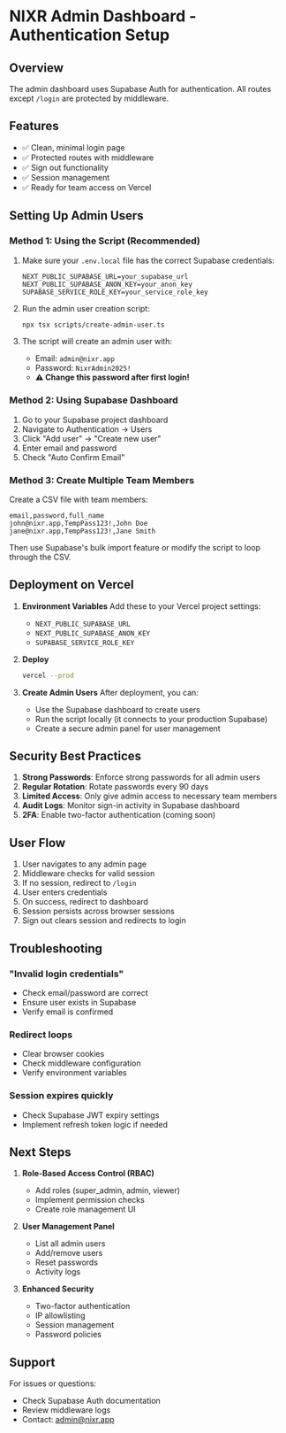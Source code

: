 # NIXR Admin Dashboard - Authentication Setup

## Overview

The admin dashboard uses Supabase Auth for authentication. All routes except `/login` are protected by middleware.

## Features

- ✅ Clean, minimal login page
- ✅ Protected routes with middleware
- ✅ Sign out functionality
- ✅ Session management
- ✅ Ready for team access on Vercel

## Setting Up Admin Users

### Method 1: Using the Script (Recommended)

1. Make sure your `.env.local` file has the correct Supabase credentials:
   ```
   NEXT_PUBLIC_SUPABASE_URL=your_supabase_url
   NEXT_PUBLIC_SUPABASE_ANON_KEY=your_anon_key
   SUPABASE_SERVICE_ROLE_KEY=your_service_role_key
   ```

2. Run the admin user creation script:
   ```bash
   npx tsx scripts/create-admin-user.ts
   ```

3. The script will create an admin user with:
   - Email: `admin@nixr.app`
   - Password: `NixrAdmin2025!`
   - **⚠️ Change this password after first login!**

### Method 2: Using Supabase Dashboard

1. Go to your Supabase project dashboard
2. Navigate to Authentication → Users
3. Click "Add user" → "Create new user"
4. Enter email and password
5. Check "Auto Confirm Email"

### Method 3: Create Multiple Team Members

Create a CSV file with team members:
```csv
email,password,full_name
john@nixr.app,TempPass123!,John Doe
jane@nixr.app,TempPass123!,Jane Smith
```

Then use Supabase's bulk import feature or modify the script to loop through the CSV.

## Deployment on Vercel

1. **Environment Variables**
   Add these to your Vercel project settings:
   - `NEXT_PUBLIC_SUPABASE_URL`
   - `NEXT_PUBLIC_SUPABASE_ANON_KEY`
   - `SUPABASE_SERVICE_ROLE_KEY`

2. **Deploy**
   ```bash
   vercel --prod
   ```

3. **Create Admin Users**
   After deployment, you can:
   - Use the Supabase dashboard to create users
   - Run the script locally (it connects to your production Supabase)
   - Create a secure admin panel for user management

## Security Best Practices

1. **Strong Passwords**: Enforce strong passwords for all admin users
2. **Regular Rotation**: Rotate passwords every 90 days
3. **Limited Access**: Only give admin access to necessary team members
4. **Audit Logs**: Monitor sign-in activity in Supabase dashboard
5. **2FA**: Enable two-factor authentication (coming soon)

## User Flow

1. User navigates to any admin page
2. Middleware checks for valid session
3. If no session, redirect to `/login`
4. User enters credentials
5. On success, redirect to dashboard
6. Session persists across browser sessions
7. Sign out clears session and redirects to login

## Troubleshooting

### "Invalid login credentials"
- Check email/password are correct
- Ensure user exists in Supabase
- Verify email is confirmed

### Redirect loops
- Clear browser cookies
- Check middleware configuration
- Verify environment variables

### Session expires quickly
- Check Supabase JWT expiry settings
- Implement refresh token logic if needed

## Next Steps

1. **Role-Based Access Control (RBAC)**
   - Add roles (super_admin, admin, viewer)
   - Implement permission checks
   - Create role management UI

2. **User Management Panel**
   - List all admin users
   - Add/remove users
   - Reset passwords
   - Activity logs

3. **Enhanced Security**
   - Two-factor authentication
   - IP allowlisting
   - Session management
   - Password policies

## Support

For issues or questions:
- Check Supabase Auth documentation
- Review middleware logs
- Contact: admin@nixr.app 